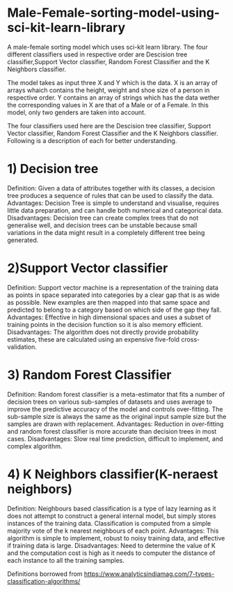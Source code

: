 # Male-Female-sorting-model-using-sci-kit-learn-library
A male-female sorting model which uses sci-kit learn library. The four different classifiers used in respective order are Descision tree classifier,Support Vector classifier, Random Forest Classifier and the K Neighbors classifier.

The model takes as input three X and Y which is the data. X is an array of arrays whaich contains the height, weight and shoe size of a person in respective order. Y contains an array of strings which has the data wether the corresponding values in X are that of a Male or of a Female. In this model, only two genders are taken into account.

The four classifiers used here are the Descision tree classifier, Support Vector classifier, Random Forest Classifier and the K Neighbors classifier. Following is a description of each for better understanding.

# 1) Decision tree
  Definition: Given a data of attributes together with its classes, a decision tree produces a sequence of rules that can be used to classify the data.
  Advantages: Decision Tree is simple to understand and visualise, requires little data preparation, and can handle both numerical and categorical data.
  Disadvantages: Decision tree can create complex trees that do not generalise well, and decision trees can be unstable because small variations in the data might result in a completely different tree being generated.
# 2)Support Vector classifier
  Definition: Support vector machine is a representation of the training data as points in space separated into categories by a clear gap that is as wide as possible. New examples are then mapped into that same space and predicted to belong to a category based on which side of the gap they fall.
  Advantages: Effective in high dimensional spaces and uses a subset of training points in the decision function so it is also memory efficient.
  Disadvantages: The algorithm does not directly provide probability estimates, these are calculated using an expensive five-fold cross-validation.
# 3) Random Forest Classifier
  Definition: Random forest classifier is a meta-estimator that fits a number of decision trees on various sub-samples of datasets and uses average to improve the predictive accuracy of the model and controls over-fitting. The sub-sample size is always the same as the original input sample size but the samples are drawn with replacement.
  Advantages: Reduction in over-fitting and random forest classifier is more accurate than decision trees in most cases.
  Disadvantages: Slow real time prediction, difficult to implement, and complex algorithm.
  
# 4) K Neighbors classifier(K-neraest neighbors)
  Definition: Neighbours based classification is a type of lazy learning as it does not attempt to construct a general internal model, but simply stores instances of the training data. Classification is computed from a simple majority vote of the k nearest neighbours of each point.
  Advantages: This algorithm is simple to implement, robust to noisy training data, and effective if training data is large.
  Disadvantages: Need to determine the value of K and the computation cost is high as it needs to computer the distance of each instance to all the training samples.

Definitions borrowed from https://www.analyticsindiamag.com/7-types-classification-algorithms/
